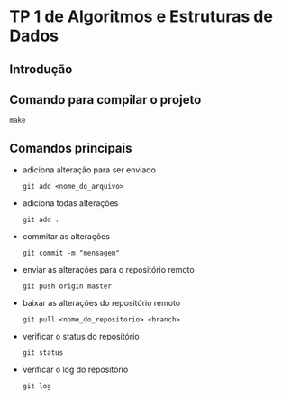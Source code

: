 # TP 1 de Algoritmos e Estruturas de Dados

## Introdução

## Comando para compilar o projeto

    make

## Comandos principais

- adiciona alteração para ser enviado

      git add <nome_do_arquivo>

- adiciona todas alterações

      git add .

- commitar as alterações

      git commit -m "mensagem"
  
- enviar as alterações para o repositório remoto  

      git push origin master

- baixar as alterações do repositório remoto


      git pull <nome_do_repositorio> <branch>


- verificar o status do repositório


      git status


- verificar o log do repositório


      git log

